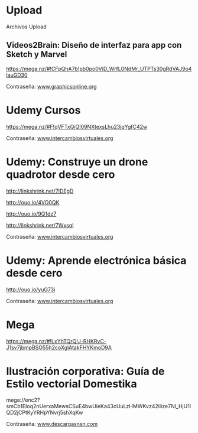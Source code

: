 # Upload
Archivos Upload

## Videos2Brain: Diseño de interfaz para app con Sketch y Marvel

https://mega.nz/#!CFpQhA7b!pb0po0ViD_WrfL0NdMr_UTPTs30gRdVAJ9o4lauGD30

Contraseña: www.graphicsonline.org

# Udemy Cursos

https://mega.nz/#F!qVFTxQiQ!09NXtexsLhu23jqYgfC42w

Contraseña: www.intercambiosvirtuales.org

# Udemy: Construye un drone quadrotor desde cero

http://linkshrink.net/7lDEgD

http://ouo.io/4VO0QK

http://ouo.io/9Q1dz7

http://linkshrink.net/7Wxsql

Contraseña: www.intercambiosvirtuales.org

# Udemy: Aprende electrónica básica desde cero

http://ouo.io/yuG73i

Contraseña: www.intercambiosvirtuales.org

# Mega

https://mega.nz/#!LxYhTQrQ!J-RHKRvC-J1sv7jbmpBSO55h2coXglAtakFHYKmoD9A

# Ilustración corporativa: Guía de Estilo vectorial Domestika

mega://enc2?smCb1EIoq2nUerxaMewsCSuE4bwUieKa43cUuLzHMWKvz42iIize7Nl_HjU1IQD2jCPtKyYRHpYNvrj5shXqKw

Contraseña: www.descargasnsn.com



